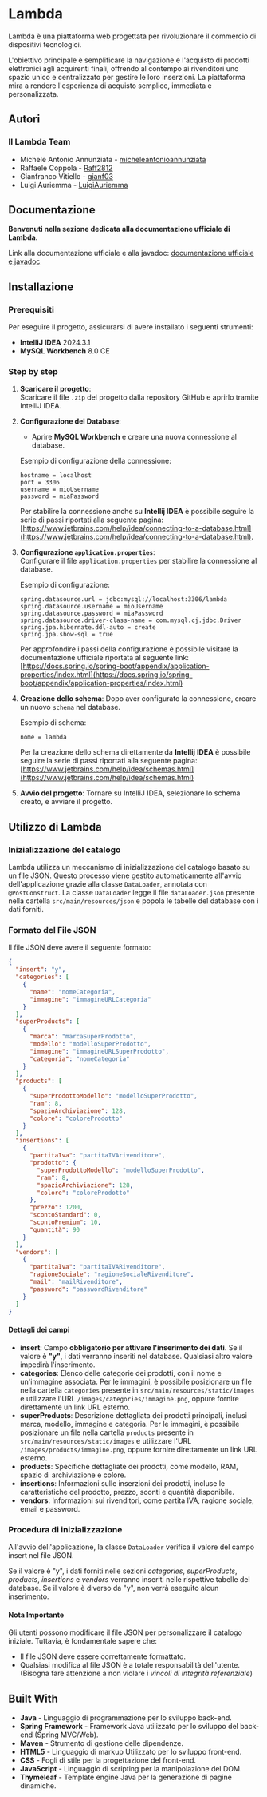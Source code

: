 # Lambda

Lambda è una piattaforma web progettata per rivoluzionare il commercio di dispositivi tecnologici. 

L'obiettivo principale è semplificare la navigazione e l'acquisto di prodotti elettronici agli acquirenti finali, 
offrendo al contempo ai rivenditori uno spazio unico e centralizzato per gestire le loro inserzioni.
La piattaforma mira a rendere l'esperienza di acquisto semplice, immediata e personalizzata.

## Autori
### Il Lambda Team

- Michele Antonio Annunziata - [micheleantonioannunziata](https://github.com/micheleantonioannunziata)
- Raffaele Coppola - [Raff2812](https://github.com/Raff2812)
- Gianfranco Vitiello - [gianf03](https://github.com/gianf03)
- Luigi Auriemma - [LuigiAuriemma](https://github.com/LuigiAuriemma)

## Documentazione

**Benvenuti nella sezione dedicata alla documentazione ufficiale di Lambda.** 

Link alla documentazione ufficiale e alla javadoc: [documentazione ufficiale e javadoc](https://micheleantonioannunziata.github.io/lambda/)

## Installazione

### Prerequisiti

Per eseguire il progetto, assicurarsi di avere installato i seguenti strumenti:
- **IntelliJ IDEA** 2024.3.1
- **MySQL Workbench** 8.0 CE

### Step by step

1. **Scaricare il progetto**:  
   Scaricare il file `.zip` del progetto dalla repository GitHub e aprirlo tramite IntelliJ IDEA.

2. **Configurazione del Database**:
    - Aprire **MySQL Workbench** e creare una nuova connessione al database.

   Esempio di configurazione della connessione:
    ```plaintext
    hostname = localhost
    port = 3306
    username = mioUsername
    password = miaPassword
    ```

   Per stabilire la connessione anche su **Intellij IDEA** è possibile seguire la serie di passi riportati alla seguente pagina: 
   [https://www.jetbrains.com/help/idea/connecting-to-a-database.html](https://www.jetbrains.com/help/idea/connecting-to-a-database.html).

3. **Configurazione `application.properties`**:  
   Configurare il file `application.properties` per stabilire la connessione al database.

    Esempio di configurazione:
    ```properties
    spring.datasource.url = jdbc:mysql://localhost:3306/lambda
    spring.datasource.username = mioUsername
    spring.datasource.password = miaPassword
    spring.datasource.driver-class-name = com.mysql.cj.jdbc.Driver
    spring.jpa.hibernate.ddl-auto = create
    spring.jpa.show-sql = true
    ```
   
   Per approfondire i passi della configurazione è possibile visitare la documentazione ufficiale 
   riportata al seguente link: [https://docs.spring.io/spring-boot/appendix/application-properties/index.html](https://docs.spring.io/spring-boot/appendix/application-properties/index.html) 
   
4. **Creazione dello schema**:
   Dopo aver configurato la connessione, creare un nuovo `schema` nel database.

    Esempio di schema:
   ```schema
   nome = lambda
    ```
    Per la creazione dello schema direttamente da **Intellij IDEA** è possibile seguire la serie di passi riportati alla seguente pagina: [https://www.jetbrains.com/help/idea/schemas.html](https://www.jetbrains.com/help/idea/schemas.html)    

5. **Avvio del progetto**:
   Tornare su IntelliJ IDEA, selezionare lo schema creato, e avviare il progetto.

## Utilizzo di Lambda

### Inizializzazione del catalogo

Lambda utilizza un meccanismo di inizializzazione del catalogo basato su un file JSON. 
Questo processo viene gestito automaticamente all'avvio dell'applicazione grazie alla classe `DataLoader`, 
annotata con `@PostConstruct`. 
La classe `DataLoader` legge il file `dataLoader.json` presente nella cartella `src/main/resources/json` e popola le tabelle del database con i dati forniti.

### Formato del File JSON

Il file JSON deve avere il seguente formato:

```json
{
  "insert": "y",
  "categories": [
    {
      "name": "nomeCategoria",
      "immagine": "immagineURLCategoria"
    }
  ],
  "superProducts": [
    {
      "marca": "marcaSuperProdotto",
      "modello": "modelloSuperProdotto",
      "immagine": "immagineURLSuperProdotto",
      "categoria": "nomeCategoria"
    }
  ],
  "products": [
    {
      "superProdottoModello": "modelloSuperProdotto",
      "ram": 8,
      "spazioArchiviazione": 128,
      "colore": "coloreProdotto"
    }
  ],
  "insertions": [
    {
      "partitaIva": "partitaIVArivenditore",
      "prodotto": {
        "superProdottoModello": "modelloSuperProdotto",
        "ram": 8,
        "spazioArchiviazione": 128,
        "colore": "coloreProdotto"
      },
      "prezzo": 1200,
      "scontoStandard": 0,
      "scontoPremium": 10,
      "quantità": 90
    }
  ],
  "vendors": [
    {
      "partitaIva": "partitaIVARivenditore",
      "ragioneSociale": "ragioneSocialeRivenditore",
      "mail": "mailRivenditore",
      "password": "passwordRivenditore"
    }
  ]
}
```

#### Dettagli dei campi

- **insert**: Campo **obbligatorio per attivare l'inserimento dei dati**. Se il valore è **"y"**, i dati verranno inseriti nel database. Qualsiasi altro valore impedirà l'inserimento.
- **categories**: Elenco delle categorie dei prodotti, con il nome e un'immagine associata. 
Per le immagini, è possibile posizionare un file nella cartella `categories` presente in `src/main/resources/static/images` e utilizzare l'URL `/images/categories/immagine.png`, oppure fornire direttamente un link URL esterno.
- **superProducts**: Descrizione dettagliata dei prodotti principali, inclusi marca, modello, immagine e categoria.
Per le immagini, è possibile posizionare un file nella cartella `products` presente in `src/main/resources/static/images` e utilizzare l'URL `/images/products/immagine.png`, oppure fornire direttamente un link URL esterno.
- **products**: Specifiche dettagliate dei prodotti, come modello, RAM, spazio di archiviazione e colore.
- **insertions**: Informazioni sulle inserzioni dei prodotti, incluse le caratteristiche del prodotto, prezzo, sconti e quantità disponibile.
- **vendors**: Informazioni sui rivenditori, come partita IVA, ragione sociale, email e password.

### Procedura di inizializzazione

All'avvio dell'applicazione, la classe `DataLoader` verifica il valore del campo insert nel file JSON.

Se il valore è "y", i dati forniti nelle sezioni *categories*, *superProducts*, *products*, *insertions* e *vendors* verranno inseriti nelle rispettive tabelle del database.
Se il valore è diverso da "y", non verrà eseguito alcun inserimento.

#### Nota Importante

Gli utenti possono modificare il file JSON per personalizzare il catalogo iniziale. 
Tuttavia, è fondamentale sapere che:

- Il file JSON deve essere correttamente formattato.
- Qualsiasi modifica al file JSON è a totale responsabilità dell'utente. (Bisogna fare attenzione a non violare i *vincoli di integrità referenziale*)



## Built With

- **Java** - Linguaggio di programmazione per lo sviluppo back-end.
- **Spring Framework** - Framework Java utilizzato per lo sviluppo del back-end (Spring MVC/Web).
- **Maven** - Strumento di gestione delle dipendenze.
- **HTML5** - Linguaggio di markup Utilizzato per lo sviluppo front-end.
- **CSS** - Fogli di stile per la progettazione del front-end.
- **JavaScript** - Linguaggio di scripting per la manipolazione del DOM.
- **Thymeleaf** - Template engine Java per la generazione di pagine dinamiche.
